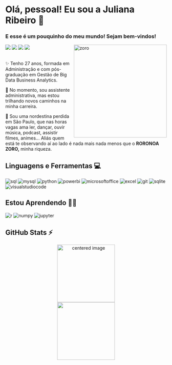 
 # Olá, pessoal! Eu sou a Juliana Ribeiro  🎇
 ### E esse é um pouquinho do meu mundo!  Sejam bem-vindos!

</div>
 
<img align="right"  width="290" height="290cm"  alt="zoro" src="https://media.giphy.com/media/v1.Y2lkPTc5MGI3NjExbW9lNGd3aHh2MDJhcTYwZGwwaDNlazM2ZzVrNng1OWV4ZWV5ZGp4YiZlcD12MV9pbnRlcm5hbF9naWZfYnlfaWQmY3Q9Zw/vpHnQnilWEoR6lrLFY/giphy.gif"/>
 <div>
<a href="https://www.linkedin.com/in/julianasouzaribeiro/"_blank"><img loading="lazy" src="https://img.shields.io/badge/-LinkedIn-%230077B5?style=for-the-badge&logo=linkedin&logoColor=white" target="_blank"></a>
<a href="https://www.linkedin.com/in/julianasouzaribeiro/" target="_blank"><img loading="lazy" src="https://img.shields.io/badge/Gmail-D14836?style=for-the-badge&logo=gmail&logoColor=white" target="_blank"></a>
<a href="https://www.instagram.com/eujusr_/" target="_blank"><img loading="lazy" src="https://img.shields.io/badge/-Instagram-%23E4405F?style=for-the-badge&logo=instagram&logoColor=white" target="_blank"></a><a href = "mailto:eujusr@gmail.com" ></a>
<a href="https://www.dio.me/users/eujusr" target="_blank"><img loading="lazy" src="https://img.shields.io/badge/-Meu%20Perfil%20na%20DIO-000000?style=for-the-badge&logo=gitbook&logoColor=white" target="_blank"></a>

</div>          

<br/>

✨ Tenho 27 anos, formada em Administração e com pós-graduação em Gestão de Big Data Business Analytics.
<br/>

🚀 No momento, sou assistente administrativa, mas estou trilhando novos caminhos na minha carreira.
<br/>
 
🌵 Sou uma nordestina perdida em São Paulo, que nas horas vagas ama ler, dançar, ouvir música, podcast, assistir filmes, animes... Aliás quem está te observando aí ao lado é nada mais nada menos que o **RORONOA ZORO,** minha riqueza.
 <br/>
 
 ## Linguagens e Ferramentas 💻

<div style="display: inline">
  <img align="center" alt="sql" src="https://img.shields.io/badge/PL%2FSQL-FFFFFF?style=for-the-badge&logo=oracle&logoColor=FF0000&labelColor=FFFFFF&color=FF0000" />
  <img align="center" alt="mysql" src="https://img.shields.io/badge/MySQL-005C84?style=for-the-badge&logo=mysql&logoColor=white" />
  <img align="center" alt="python" src="https://img.shields.io/badge/Python-3776AB?style=for-the-badge&logo=python&logoColor=white" />
  <img align="center" alt="powerbi" src="https://img.shields.io/badge/power_bi-F2C811?style=for-the-badge&logo=powerbi&logoColor=white" />
  <img align="center" alt="microsoftoffice" src="https://img.shields.io/badge/Microsoft_Office-D83B01?style=for-the-badge&logo=microsoft-office&logoColor=white" />
  <img align="center" alt="excel" src="https://img.shields.io/badge/Microsoft_Excel-217346?style=for-the-badge&logo=microsoft-excel&logoColor=white" />
  <img align="center" alt="git" src="https://img.shields.io/badge/git-%23F05033.svg?style=for-the-badge&logo=git&logoColor=white" />
  <img align="center" alt="sqlite" src="https://img.shields.io/badge/SQLite-000?style=for-the-badge&logo=sqlite&logoColor=07405E" />
  <img align="center" alt="visualstudiocode" src="https://img.shields.io/badge/Vscode-007ACC?style=for-the-badge&logo=visual-studio-code&logoColor=white" />

 
</div><br/>

 ## Estou Aprendendo 👩‍💻
   
 <div style="display: inline">
  <img align="center" alt="r" src="https://img.shields.io/badge/R-276DC3?style=for-the-badge&logo=r&logoColor=white" />         
  <img align="center" alt="numpy" src="https://img.shields.io/badge/Numpy-777BB4?style=for-the-badge&logo=numpy&logoColor=white" />
  <img align="center" alt="jupyter" src="https://img.shields.io/badge/Jupyter-F37626.svg?&style=for-the-badge&logo=Jupyter&logoColor=white" />       

</div><br/>
       

          
## GitHub  Stats ⚡

<div>
  <a href="https://github.com/eujusr">
  <center>
    <img height="180em" src="https://github-readme-stats.vercel.app/api?username=eujusr&show_icons=true&theme=shadow_green&include_all_commits=true&count_private=true" alt="centered image"></a>
  </center>
  <center>  
    <img height="180em" src="https://github-readme-stats.vercel.app/api/top-langs/?username=eujusr&layout=compact&langs_count=7&theme=shadow_green"/> 
  </center>
</div>




